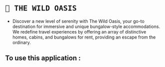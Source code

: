 # `🌲 THE WILD OASIS`
* Discover a new level of serenity with The Wild Oasis, your go-to destination for immersive and unique bungalow-style accommodations. We redefine travel experiences by offering an array of distinctive homes, cabins, and bungalows for rent, providing an escape from the ordinary.

## To use this application :
<!--
* User mail : `kadir@example.com`,
* Password : `admin`
-->

